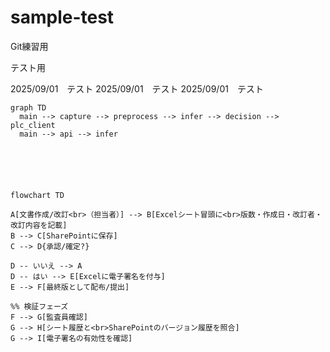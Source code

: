 # sample-test
Git練習用

テスト用


2025/09/01　テスト
2025/09/01　テスト
2025/09/01　テスト

```mermaid
graph TD
  main --> capture --> preprocess --> infer --> decision --> plc_client
  main --> api --> infer






flowchart TD

A[文書作成/改訂<br>（担当者）] --> B[Excelシート冒頭に<br>版数・作成日・改訂者・改訂内容を記載]
B --> C[SharePointに保存]
C --> D{承認/確定?}

D -- いいえ --> A
D -- はい --> E[Excelに電子署名を付与]
E --> F[最終版として配布/提出]

%% 検証フェーズ
F --> G[監査員確認]
G --> H[シート履歴と<br>SharePointのバージョン履歴を照合]
G --> I[電子署名の有効性を確認]
